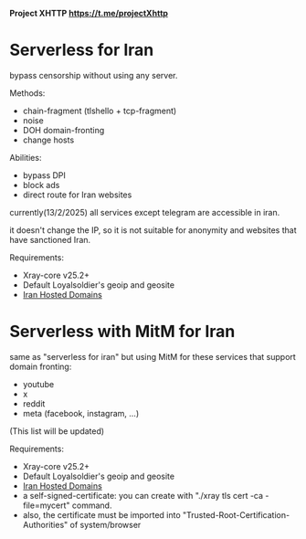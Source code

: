 **Project XHTTP https://t.me/projectXhttp**

# Serverless for Iran

bypass censorship without using any server.

Methods:
 * chain-fragment (tlshello + tcp-fragment)
 * noise
 * DOH domain-fronting
 * change hosts

Abilities:
* bypass DPI
* block ads
* direct route for Iran websites

currently(13/2/2025) all services except telegram are accessible in iran.

it doesn't change the IP, so it is not suitable for anonymity and websites that have sanctioned Iran.

Requirements:
* Xray-core v25.2+
* Default Loyalsoldier's geoip and geosite
* [Iran Hosted Domains](https://github.com/bootmortis/iran-hosted-domains/releases/latest/download/iran.dat)


# Serverless with MitM for Iran

same as "serverless for iran" but using MitM for these services that support domain fronting:
* youtube
* x
* reddit
* meta (facebook, instagram, ...)

(This list will be updated)

Requirements:
* Xray-core v25.2+
* Default Loyalsoldier's geoip and geosite
* [Iran Hosted Domains](https://github.com/bootmortis/iran-hosted-domains/releases/latest/download/iran.dat)
* a self-signed-certificate: you can create with "./xray tls cert -ca -file=mycert" command.
* also, the certificate must be imported into "Trusted-Root-Certification-Authorities" of system/browser

